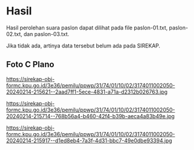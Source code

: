 # Hasil

Hasil perolehan suara paslon dapat dilihat pada file paslon-01.txt, paslon-02.txt, dan paslon-03.txt.

Jika tidak ada, artinya data tersebut belum ada pada SIREKAP.

## Foto C Plano

https://sirekap-obj-formc.kpu.go.id/3e36/pemilu/ppwp/31/74/01/10/02/3174011002050-20240214-215621--2aad7ff1-5ece-4831-a71a-d2312b026763.jpg

https://sirekap-obj-formc.kpu.go.id/3e36/pemilu/ppwp/31/74/01/10/02/3174011002050-20240214-215714--768b56a4-b460-42f4-b39b-aeca4a83b49e.jpg

https://sirekap-obj-formc.kpu.go.id/3e36/pemilu/ppwp/31/74/01/10/02/3174011002050-20240214-215917--d1ed8eb4-7a3f-4d31-bbc7-49e0dbe93394.jpg
